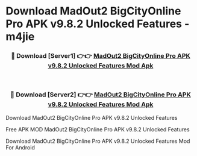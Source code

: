 # Download MadOut2 BigCityOnline Pro APK v9.8.2 Unlocked Features - m4jie



<div align="center">
<h3>🔴 Download [Server1] 👉👉 <a href="https://momento.my/?title=MadOut2_BigCityOnline_Pro_APK_v9.8.2_Unlocked_Features">MadOut2 BigCityOnline Pro APK v9.8.2 Unlocked Features Mod Apk</a></h3><br>

<h3>🔴 Download [Server2] 👉👉 <a href="https://momento.my/?title=MadOut2_BigCityOnline_Pro_APK_v9.8.2_Unlocked_Features">MadOut2 BigCityOnline Pro APK v9.8.2 Unlocked Features Mod Apk</a></h3>
</div>



Download MadOut2 BigCityOnline Pro APK v9.8.2 Unlocked Features 

Free APK MOD MadOut2 BigCityOnline Pro APK v9.8.2 Unlocked Features 

Download MadOut2 BigCityOnline Pro APK v9.8.2 Unlocked Features Mod For Android
